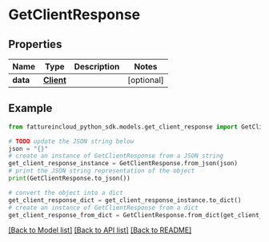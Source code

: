 # GetClientResponse


## Properties

Name | Type | Description | Notes
------------ | ------------- | ------------- | -------------
**data** | [**Client**](Client.md) |  | [optional] 

## Example

```python
from fattureincloud_python_sdk.models.get_client_response import GetClientResponse

# TODO update the JSON string below
json = "{}"
# create an instance of GetClientResponse from a JSON string
get_client_response_instance = GetClientResponse.from_json(json)
# print the JSON string representation of the object
print(GetClientResponse.to_json())

# convert the object into a dict
get_client_response_dict = get_client_response_instance.to_dict()
# create an instance of GetClientResponse from a dict
get_client_response_from_dict = GetClientResponse.from_dict(get_client_response_dict)
```
[[Back to Model list]](../README.md#documentation-for-models) [[Back to API list]](../README.md#documentation-for-api-endpoints) [[Back to README]](../README.md)


